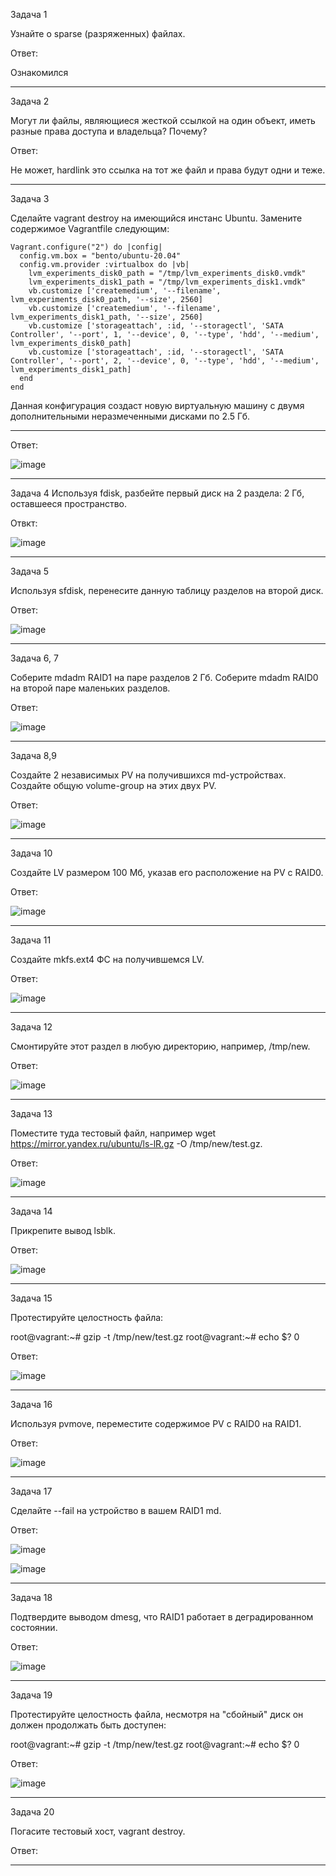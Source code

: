 Задача 1

Узнайте о sparse (разряженных) файлах.

Ответ:

Ознакомился
_________________________________________________________________________________________________________________________________________________________________________________

Задача 2

Могут ли файлы, являющиеся жесткой ссылкой на один объект, иметь разные права доступа и владельца? Почему?

Ответ:

Не может, hardlink это ссылка на тот же файл и права будут одни и теже.
_________________________________________________________________________________________________________________________________________________________________________________

Задача 3

Сделайте vagrant destroy на имеющийся инстанс Ubuntu. Замените содержимое Vagrantfile следующим:

    Vagrant.configure("2") do |config|
      config.vm.box = "bento/ubuntu-20.04"
      config.vm.provider :virtualbox do |vb|
        lvm_experiments_disk0_path = "/tmp/lvm_experiments_disk0.vmdk"
        lvm_experiments_disk1_path = "/tmp/lvm_experiments_disk1.vmdk"
        vb.customize ['createmedium', '--filename', lvm_experiments_disk0_path, '--size', 2560]
        vb.customize ['createmedium', '--filename', lvm_experiments_disk1_path, '--size', 2560]
        vb.customize ['storageattach', :id, '--storagectl', 'SATA Controller', '--port', 1, '--device', 0, '--type', 'hdd', '--medium', lvm_experiments_disk0_path]
        vb.customize ['storageattach', :id, '--storagectl', 'SATA Controller', '--port', 2, '--device', 0, '--type', 'hdd', '--medium', lvm_experiments_disk1_path]
      end
    end

Данная конфигурация создаст новую виртуальную машину с двумя дополнительными неразмеченными дисками по 2.5 Гб.

---------------------------------------------------------------------------------------------------------------------------------------------------------------------------------

Ответ:

![image](https://user-images.githubusercontent.com/65549218/144740133-38a56851-fa10-4d7e-a18a-cb2caebcdcdb.png)

_________________________________________________________________________________________________________________________________________________________________________________
Задача 4
Используя fdisk, разбейте первый диск на 2 раздела: 2 Гб, оставшееся пространство.

Отвкт:

![image](https://user-images.githubusercontent.com/65549218/144755020-4b556cdb-b318-417b-803d-3c7b3c8c0e92.png)

________________________________________________________________________________________________________________________________________________________________________________
Задача 5

Используя sfdisk, перенесите данную таблицу разделов на второй диск.

Ответ:

![image](https://user-images.githubusercontent.com/65549218/144755290-d81dfad3-b4d3-4aa4-a69d-685e522ab879.png)

________________________________________________________________________________________________________________________________________________________________________________
Задача 6, 7

Соберите mdadm RAID1 на паре разделов 2 Гб.
Соберите mdadm RAID0 на второй паре маленьких разделов.

Ответ: 

![image](https://user-images.githubusercontent.com/65549218/144755708-2467bea4-ddef-4938-82db-670c36747ea6.png)

________________________________________________________________________________________________________________________________________________________________________________

Задача 8,9

Создайте 2 независимых PV на получившихся md-устройствах.
Создайте общую volume-group на этих двух PV.

Ответ: 

![image](https://user-images.githubusercontent.com/65549218/144756198-8393985e-3212-4f36-a0c2-f6a9badb0be4.png)
________________________________________________________________________________________________________________________________________________________________________________

Задача 10

Создайте LV размером 100 Мб, указав его расположение на PV с RAID0.

Ответ: 

![image](https://user-images.githubusercontent.com/65549218/144756215-86259afe-c911-41cd-a2ec-9e8969cca41c.png)

________________________________________________________________________________________________________________________________________________________________________________

Задача 11

Создайте mkfs.ext4 ФС на получившемся LV.

Ответ: 

![image](https://user-images.githubusercontent.com/65549218/144756317-5f419460-d0e6-4fb7-b95f-cbdc063c68fc.png)

________________________________________________________________________________________________________________________________________________________________________________

Задача 12

Смонтируйте этот раздел в любую директорию, например, /tmp/new.

Ответ: 

![image](https://user-images.githubusercontent.com/65549218/144758500-e526fb13-649b-4d30-a589-7e788130b716.png)

________________________________________________________________________________________________________________________________________________________________________________

Задача 13

Поместите туда тестовый файл, например wget https://mirror.yandex.ru/ubuntu/ls-lR.gz -O /tmp/new/test.gz.

Ответ:

![image](https://user-images.githubusercontent.com/65549218/144758652-aaa5e13d-5184-4139-a363-f8d83368b8b1.png)

________________________________________________________________________________________________________________________________________________________________________________

Задача 14

Прикрепите вывод lsblk.

Ответ:

![image](https://user-images.githubusercontent.com/65549218/144758718-ea96a23a-aaea-4fdc-8e36-86ae846a5e90.png)

________________________________________________________________________________________________________________________________________________________________________________

Задача 15

Протестируйте целостность файла:

root@vagrant:~# gzip -t /tmp/new/test.gz
root@vagrant:~# echo $?
0

Ответ:

![image](https://user-images.githubusercontent.com/65549218/144758865-505572e1-c395-4d34-9663-ea7b5cadc5b4.png)

________________________________________________________________________________________________________________________________________________________________________________

Задача 16

Используя pvmove, переместите содержимое PV с RAID0 на RAID1.

Ответ:

![image](https://user-images.githubusercontent.com/65549218/144759417-a1d30a9c-a26a-46cc-950f-cf6dfc4e9249.png)

________________________________________________________________________________________________________________________________________________________________________________

Задача 17

Сделайте --fail на устройство в вашем RAID1 md.

Ответ:

![image](https://user-images.githubusercontent.com/65549218/144759569-d1a36fc6-8662-446a-9680-e1493149889b.png)

![image](https://user-images.githubusercontent.com/65549218/144759610-04ee20aa-2999-4ddc-94da-aac422d6b4c2.png)

________________________________________________________________________________________________________________________________________________________________________________
Задача 18

Подтвердите выводом dmesg, что RAID1 работает в деградированном состоянии.

Ответ:

![image](https://user-images.githubusercontent.com/65549218/144759679-03297426-673a-4f11-a5f8-e765e31c82d1.png)

________________________________________________________________________________________________________________________________________________________________________________

Задача 19

Протестируйте целостность файла, несмотря на "сбойный" диск он должен продолжать быть доступен:

root@vagrant:~# gzip -t /tmp/new/test.gz
root@vagrant:~# echo $?
0

Ответ:

![image](https://user-images.githubusercontent.com/65549218/144759747-31ba71f5-844c-46ac-a8e5-bb732f5390f8.png)

________________________________________________________________________________________________________________________________________________________________________________

Задача 20

Погасите тестовый хост, vagrant destroy.

Ответ:

________________________________________________________________________________________________________________________________________________________________________________
